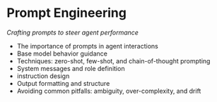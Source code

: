 # Prompt Engineering

*Crafting prompts to steer agent performance*

- The importance of prompts in agent interactions  
- Base model behavior guidance
- Techniques: zero-shot, few-shot, and chain-of-thought prompting
- System messages and role definition
- instruction design
- Output formatting and structure
- Avoiding common pitfalls: ambiguity, over-complexity, and drift
